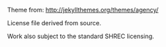 Theme from: http://jekyllthemes.org/themes/agency/

License file derived from source. 

Work also subject to the standard SHREC licensing.

